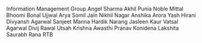 Information Management Group
Angel Sharma
Akhil Punia
Noble Mittal
Bhoomi Bonal
Ujjwal Arya
Somil Jain
Nikhil Nagar
Anshika Arora
Yash Hirani
Divyansh Agarwal
Sanjeet Manna
Hardik Narang
Jasleen Kaur
Vatsal Agarwal
Divij Rawal
Utsah
Krishna Awasthi
Pranav Konidena
Lakshita
Saurabh Rana
RTB
